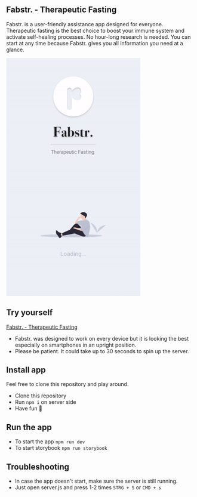 ## Fabstr. - Therapeutic Fasting

Fabstr. is a user-friendly assistance app designed for everyone. Therapeutic fasting is the best choice to boost your immune system and activate self-healing processes. No hour-long research is needed. You can start at any time because Fabstr. gives you all information you need at a glance.

![Image of Fabstr. App](client/src/assets/gif/Rene.Schmitz.Fabstr.small.gif)

## Try yourself

[Fabstr. - Therapeutic Fasting](https://blue-collar-rocket.herokuapp.com/)

- Fabstr. was designed to work on every device but it is looking the best especially on smartphones in an upright position.
- Please be patient. It could take up to 30 seconds to spin up the server.

## Install app

Feel free to clone this repository and play around.

- Clone this repository
- Run `npm i` on server side
- Have fun 🚀

## Run the app

- To start the app `npm run dev`
- To start storybook `npm run storybook`

## Troubleshooting

- In case the app doesn't start, make sure the server is still running.
- Just open server.js and press 1-2 times `STRG + S` or `CMD + s`
